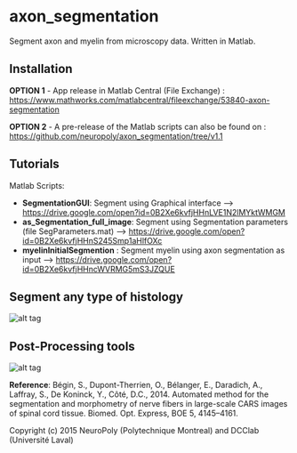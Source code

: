 # axon_segmentation
Segment axon and myelin from microscopy data. Written in Matlab.

## Installation

**OPTION 1** - App release in Matlab Central (File Exchange) : https://www.mathworks.com/matlabcentral/fileexchange/53840-axon-segmentation

**OPTION 2** - A pre-release of the Matlab scripts can also be found on : https://github.com/neuropoly/axon_segmentation/tree/v1.1 

## Tutorials
Matlab Scripts:
  * **SegmentationGUI**: Segment using Graphical interface --> https://drive.google.com/open?id=0B2Xe6kvfjHHnLVE1N2lMYktWMGM
  * **as_Segmentation_full_image**: Segment using Segmentation parameters (file SegParameters.mat) --> https://drive.google.com/open?id=0B2Xe6kvfjHHnS245Smp1aHlfOXc
  * **myelinInitialSegmention** : Segment myelin using axon segmentation as input -->  https://drive.google.com/open?id=0B2Xe6kvfjHHncWVRMG5mS3JZQUE

## Segment any type of histology
![alt tag](https://github.com/neuropoly/axon_segmentation/blob/master/doc/fig_intro.png)

## Post-Processing tools
![alt tag](https://github.com/neuropoly/axon_segmentation/blob/master/doc/fig.png)

**Reference**: Bégin, S., Dupont-Therrien, O., Bélanger, E., Daradich, A., Laffray, S., De Koninck, Y., Côté, D.C., 2014. Automated method for the segmentation and morphometry of nerve fibers in large-scale CARS images of spinal cord tissue. Biomed. Opt. Express, BOE 5, 4145–4161.

Copyright (c) 2015 NeuroPoly (Polytechnique Montreal) and DCClab (Université Laval)


